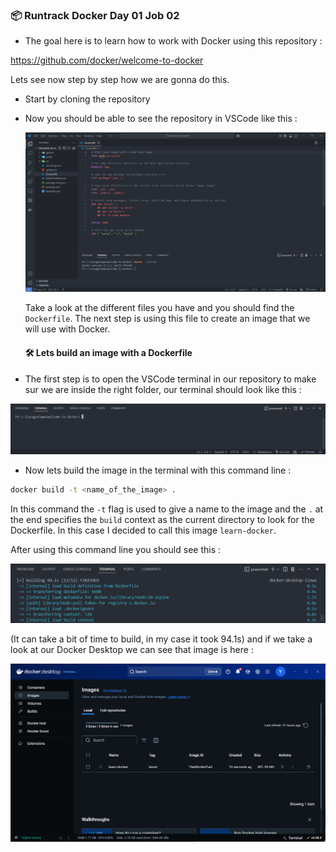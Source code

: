 ### 📦 Runtrack Docker Day 01 Job 02

* The goal here is to learn how to work with Docker using this repository :
  
https://github.com/docker/welcome-to-docker

Lets see now step by step how we are gonna do this.

* Start by cloning the repository
  
* Now you should be able to see the repository in VSCode like this :
  
  ![alt text](images/vscode-screen1.png)

  Take a look at the different files you have and you should find the `Dockerfile`. The next step is using this file to create an image that we will use with Docker.

  #### 🛠️ Lets build an image with a Dockerfile

* The first step is to open the VSCode terminal in our repository to make sur we are inside the right folder, our terminal should look like this : 

![alt text](images/vscode-terminal1.png)

* Now lets build the image in the terminal with this command line :

```sh
docker build -t <name_of_the_image> .
```

In this command the `-t` flag is used to give a name to the image and the `.` at the end specifies the `build` context as the current directory to look for the Dockerfile. In this case I decided to call this image `learn-docker`.

After using this command line you should see this : 

![alt text](images/vscode-terminal-finished.png)

(It can take a bit of time to build, in my case it took 94.1s) and if we take a look at our Docker Desktop we can see that image is here :

![alt text](images/docker-screen1.png)


